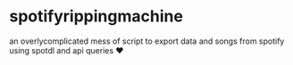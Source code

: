 # spotifyrippingmachine
an overlycomplicated mess of script to export data and songs from spotify using spotdl and api queries ❤
